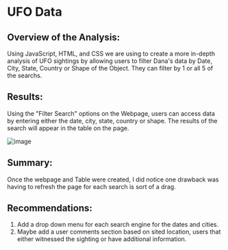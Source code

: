 # UFO Data

## Overview of the Analysis:
Using JavaScript, HTML, and CSS we are using to create a more in-depth analysis of UFO sightings by allowing users to filter Dana's data by Date, City, State, Country or Shape of the Object.  They can filter by 1 or all 5 of the searchs.

## Results:
Using the "Filter Search" options on the Webpage, users can access data by entering either the date, city, state, country or shape. The results of the search will appear in the table on the page.

![image](https://user-images.githubusercontent.com/110787194/211177224-2b13d4c2-a227-43fd-8f4a-d4fc9e33c219.png)

## Summary:
Once the webpage and Table were created, I did notice one drawback was having to refresh the page for each search is sort of a drag.

## Recommendations:
1. Add a drop down menu for each search engine for the dates and cities.
2. Maybe add a user comments section based on sited location, users that either witnessed the sighting or have additional information.

